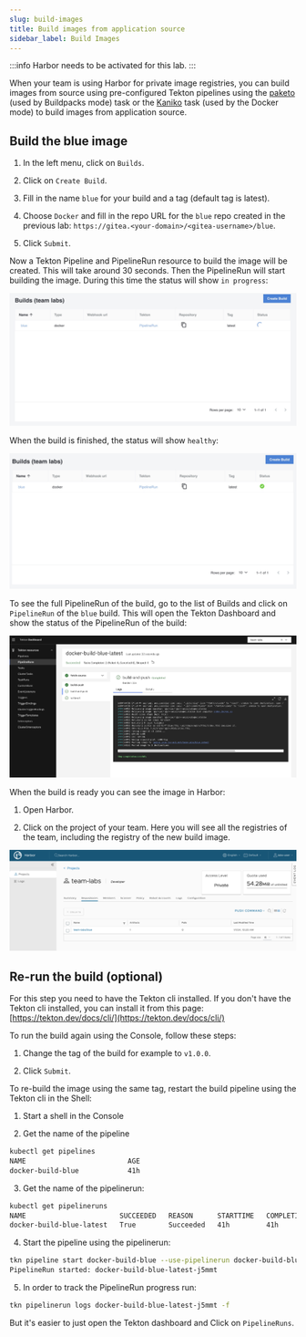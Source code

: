 ```yaml
---
slug: build-images
title: Build images from application source
sidebar_label: Build Images
---
```


:::info
Harbor needs to be activated for this lab.
:::

When your team is using Harbor for private image registries, you can build images from source using pre-configured Tekton pipelines using the [paketo](https://buildpacks.io/docs/buildpack-author-guide/package-a-buildpack/) (used by Buildpacks mode) task or the [Kaniko](https://github.com/GoogleContainerTools/kaniko) task (used by the Docker mode) to build images from application source.

## Build the blue image

1. In the left menu, click on `Builds`.

2. Click on `Create Build`.

3. Fill in the name `blue` for your build and a tag (default tag is latest).

4. Choose `Docker` and fill in the repo URL for the `blue` repo created in the previous lab: `https://gitea.<your-domain>/<gitea-username>/blue`.

5. Click `Submit`.

Now a Tekton Pipeline and PipelineRun resource to build the image will be created. This will take around 30 seconds. Then the PipelineRun will start building the image. During this time the status will show `in progress`:

![build status](../../img/build-status.png)

When the build is finished, the status will show `healthy`:

![build status](../../img/build-status-1.png)

To see the full PipelineRun of the build, go to the list of Builds and click on `PipelineRun` of the `blue` build. This will open the Tekton Dashboard and show the status of the PipelineRun of the build:

![build status](../../img/build-status-2.png)

When the build is ready you can see the image in Harbor:

1. Open Harbor.

2. Click on the project of your team. Here you will see all the registries of the team, including the registry of the new build image.

![build status](../../img/build-status-3.png)

## Re-run the build (optional)

For this step you need to have the Tekton cli installed. If you don't have the Tekton cli installed, you can install it from this page: [https://tekton.dev/docs/cli/](https://tekton.dev/docs/cli/)

To run the build again using the Console, follow these steps:

1. Change the tag of the build for example to `v1.0.0`.

2. Click `Submit`.

To re-build the image using the same tag, restart the build pipeline using the Tekton cli in the Shell:

1. Start a shell in the Console

2. Get the name of the pipeline

```bash
kubectl get pipelines
NAME                         AGE
docker-build-blue            41h
```

3. Get the name of the pipelinerun:

```bash
kubectl get pipelineruns
NAME                       SUCCEEDED   REASON      STARTTIME   COMPLETIONTIME
docker-build-blue-latest   True        Succeeded   41h         41h
```

4. Start the pipeline using the pipelinerun:

```bash
tkn pipeline start docker-build-blue --use-pipelinerun docker-build-blue-latest
PipelineRun started: docker-build-blue-latest-j5mmt
```

5. In order to track the PipelineRun progress run:

```bash
tkn pipelinerun logs docker-build-blue-latest-j5mmt -f
```

But it's easier to just open the Tekton dashboard and Click on `PipelineRuns`.
